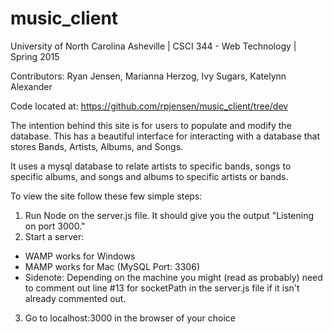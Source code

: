 # music_client

University of North Carolina Asheville | CSCI 344 - Web Technology | Spring 2015

Contributors: Ryan Jensen, Marianna Herzog, Ivy Sugars, Katelynn Alexander

Code located at: https://github.com/rpjensen/music_client/tree/dev

The intention behind this site is for users to populate and modify the database. 
This has a beautiful interface for interacting with a database that stores Bands, Artists, Albums, and Songs. 

It uses a mysql database to relate artists to specific bands, songs to specific albums, and songs and albums to specific artists or bands.



To view the site follow these few simple steps:
   1. Run Node on the server.js file. It should give you the output "Listening on port 3000."
   2. Start a server:
   
   - WAMP works for Windows
   - MAMP works for Mac (MySQL Port: 3306)
   - Sidenote: Depending on the machine you might (read as probably) need to comment out line #13 for socketPath in the server.js file if it isn't already commented out.
   
   3. Go to localhost:3000 in the browser of your choice